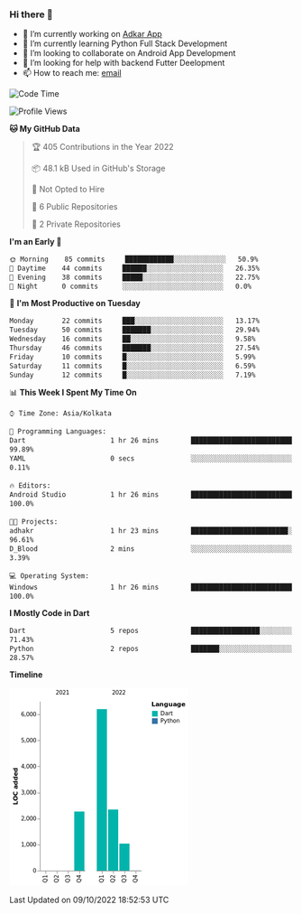### Hi there 👋

- 🔭 I’m currently working on [Adkar App](https://github.com/pilgrimfathers/adkarApp)
- 🌱 I’m currently learning Python Full Stack Development
- 👯 I’m looking to collaborate on Android App Development
- 🤔 I’m looking for help with backend Futter Deelopment
- 📫 How to reach me: [email](mailto:linoshaji23@gmail.com)

<!--START_SECTION:waka-->
![Code Time](http://img.shields.io/badge/Code%20Time-1%20hr%2026%20mins-blue)

![Profile Views](http://img.shields.io/badge/Profile%20Views-19-blue)

**🐱 My GitHub Data** 

> 🏆 405 Contributions in the Year 2022
 > 
> 📦 48.1 kB Used in GitHub's Storage 
 > 
> 🚫 Not Opted to Hire
 > 
> 📜 6 Public Repositories 
 > 
> 🔑 2 Private Repositories  
 > 
**I'm an Early 🐤** 

```text
🌞 Morning    85 commits     ████████████░░░░░░░░░░░░░   50.9% 
🌆 Daytime    44 commits     ██████░░░░░░░░░░░░░░░░░░░   26.35% 
🌃 Evening    38 commits     █████░░░░░░░░░░░░░░░░░░░░   22.75% 
🌙 Night      0 commits      ░░░░░░░░░░░░░░░░░░░░░░░░░   0.0%

```
📅 **I'm Most Productive on Tuesday** 

```text
Monday       22 commits     ███░░░░░░░░░░░░░░░░░░░░░░   13.17% 
Tuesday      50 commits     ███████░░░░░░░░░░░░░░░░░░   29.94% 
Wednesday    16 commits     ██░░░░░░░░░░░░░░░░░░░░░░░   9.58% 
Thursday     46 commits     ███████░░░░░░░░░░░░░░░░░░   27.54% 
Friday       10 commits     █░░░░░░░░░░░░░░░░░░░░░░░░   5.99% 
Saturday     11 commits     █░░░░░░░░░░░░░░░░░░░░░░░░   6.59% 
Sunday       12 commits     █░░░░░░░░░░░░░░░░░░░░░░░░   7.19%

```


📊 **This Week I Spent My Time On** 

```text
⌚︎ Time Zone: Asia/Kolkata

💬 Programming Languages: 
Dart                     1 hr 26 mins        █████████████████████████   99.89% 
YAML                     0 secs              ░░░░░░░░░░░░░░░░░░░░░░░░░   0.11%

🔥 Editors: 
Android Studio           1 hr 26 mins        █████████████████████████   100.0%

🐱‍💻 Projects: 
adhakr                   1 hr 23 mins        ████████████████████████░   96.61% 
D_Blood                  2 mins              ░░░░░░░░░░░░░░░░░░░░░░░░░   3.39%

💻 Operating System: 
Windows                  1 hr 26 mins        █████████████████████████   100.0%

```

**I Mostly Code in Dart** 

```text
Dart                     5 repos             █████████████████░░░░░░░░   71.43% 
Python                   2 repos             ███████░░░░░░░░░░░░░░░░░░   28.57%

```


**Timeline**

![Chart not found](https://raw.githubusercontent.com/LinoShaji/LinoShaji/main/charts/bar_graph.png) 


 Last Updated on 09/10/2022 18:52:53 UTC
<!--END_SECTION:waka-->
